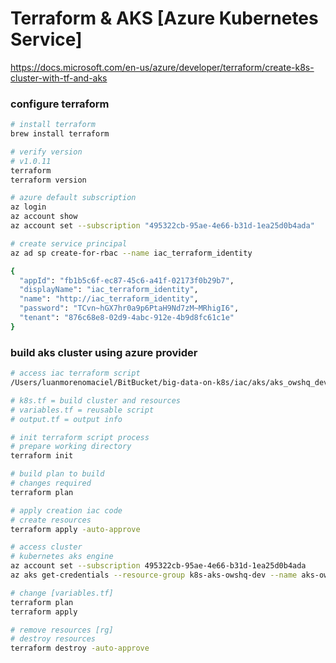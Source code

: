 # Terraform & AKS [Azure Kubernetes Service]
https://docs.microsoft.com/en-us/azure/developer/terraform/create-k8s-cluster-with-tf-and-aks 

### configure terraform
```sh
# install terraform 
brew install terraform

# verify version
# v1.0.11
terraform
terraform version

# azure default subscription
az login
az account show
az account set --subscription "495322cb-95ae-4e66-b31d-1ea25d0b4ada"

# create service principal
az ad sp create-for-rbac --name iac_terraform_identity

{
  "appId": "fb1b5c6f-ec87-45c6-a41f-02173f0b29b7",
  "displayName": "iac_terraform_identity",
  "name": "http://iac_terraform_identity",
  "password": "TCvn~hGX7hr0a9p6PtaH9Nd7zM~MRhigI6",
  "tenant": "876c68e8-02d9-4abc-912e-4b9d8fc61c1e"
}
```

### build aks cluster using azure provider
```sh
# access iac terraform script
/Users/luanmorenomaciel/BitBucket/big-data-on-k8s/iac/aks/aks_owshq_dev

# k8s.tf = build cluster and resources
# variables.tf = reusable script 
# output.tf = output info

# init terraform script process
# prepare working directory
terraform init

# build plan to build 
# changes required
terraform plan

# apply creation iac code
# create resources
terraform apply -auto-approve

# access cluster
# kubernetes aks engine
az account set --subscription 495322cb-95ae-4e66-b31d-1ea25d0b4ada
az aks get-credentials --resource-group k8s-aks-owshq-dev --name aks-owshq-dev

# change [variables.tf]
terraform plan
terraform apply

# remove resources [rg]
# destroy resources
terraform destroy -auto-approve
```